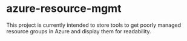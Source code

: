 # azure-resource-mgmt
This project is currently intended to store tools to get poorly managed resource groups in Azure and display them for readability.


